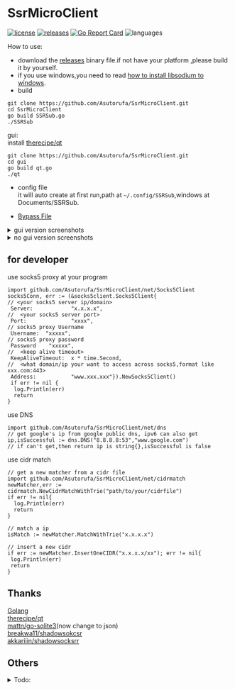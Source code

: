 # SsrMicroClient

[![license](https://img.shields.io/github/license/asutorufa/ssrmicroclient.svg)](https://raw.githubusercontent.com/Asutorufa/SsrMicroClient/master/LICENSE)
[![releases](https://img.shields.io/github/release-pre/asutorufa/ssrmicroclient.svg)](https://github.com/Asutorufa/SsrMicroClient/releases)
[![Go Report Card](https://goreportcard.com/badge/github.com/Asutorufa/SsrMicroClient)](https://goreportcard.com/report/github.com/Asutorufa/SsrMicroClient)
![languages](https://img.shields.io/github/languages/top/asutorufa/ssrmicroclient.svg)  
<!-- [![codebeat badge](https://codebeat.co/badges/ce94a347-64b1-4ee3-9b18-b95858e1c6b4)](https://codebeat.co/projects/github-com-asutorufa-ssrmicroclient-master) -->
How to use:

- download the [releases](https://github.com/Asutorufa/SsrMicroClient/releases) binary file.if not have your platform ,please build it by yourself.
- if you use windows,you need to read [how to install libsodium to windows](https://github.com/Asutorufa/SsrMicroClient/blob/master/windows_use_ssr_python.md).
- build

```shell script
git clone https://github.com/Asutorufa/SsrMicroClient.git
cd SsrMicroClient
go build SSRSub.go
./SSRSub
```

gui:  
install [therecipe/qt](https://github.com/therecipe/qt)

```shell script
git clone https://github.com/Asutorufa/SsrMicroClient.git
cd gui
go build qt.go
./qt
```

- config file  
  it will auto create at first run,path at `~/.config/SSRSub`,windows at Documents/SSRSub.

- [Bypass File](https://github.com/Asutorufa/SsrMicroClient/tree/ACL)

<!--
```
#config path at ~/.config/SSRSub
#config file,first run auto create,# to note
#python_path /usr/bin/python3
#ssr_path /shadowsocksr-python/shadowsocks/local.py
#local_port 1080
#local_address 127.0.0.1
#connect-verbose-info
workers 8
fast-open
daemon
#pid-file /home/xxx/.config/SSRSub/shadowsocksr.pid
#log-file /dev/null
```
-->
<details>
<summary>gui version screenshots</summary>
  
![image](https://raw.githubusercontent.com/Asutorufa/SsrMicroClient/master/img/gui_by_qt_dev1.png)  

</details>

<details>
<summary>no gui version screenshots</summary>

![image](https://raw.githubusercontent.com/Asutorufa/SsrMicroClient/master/img/SSRSubV0.2.3beta.png)

</details>

<!-- [日本語](https://github.com/Asutorufa/SSRSubscriptionDecode/blob/master/readme_jp.md) [中文](https://github.com/Asutorufa/SSRSubscriptionDecode/blob/master/readme_cn.md) [other progrmammer language vision](https://github.com/Asutorufa/SSRSubscriptionDecode/blob/master/readme_others.md)    -->

## for developer

use socks5 proxy at your program

```golang
import github.com/Asutorufa/SsrMicroClient/net/Socks5Client
socks5Conn, err := (&socks5client.Socks5Client{
// <your socks5 server ip/domain>
 Server:            "x.x.x.x",
//  <your socks5 server port>
 Port:              "xxxx",
// socks5 proxy Username
 Username:  "xxxxx",
// socks5 proxy password
 Password    "xxxxx",
//  <keep alive timeout>
 KeepAliveTimeout:  x * time.Second,
//  <what domain/ip your want to access across socks5,format like xxx.com:443>
 Address:           "www.xxx.xxx"}).NewSocks5Client()
 if err != nil {
  log.Println(err)
  return
}
```

use DNS

```golang
import github.com/Asutorufa/SsrMicroClient/net/dns
// get google's ip from google public dns, ipv6 can also get
ip,isSuccessful := dns.DNS("8.8.8.8:53","www.google.com")
// if can't get,then return ip is string{},isSuccessful is false
```

use cidr match

```golang
// get a new matcher from a cidr file
import github.com/Asutorufa/SsrMicroClient/net/cidrmatch
newMatcher,err := cidrmatch.NewCidrMatchWithTrie("path/to/your/cidrfile")
if err != nil{
  log.Println(err)
  return
}

// match a ip
isMatch := newMatcher.MatchWithTrie("x.x.x.x")

// insert a new cidr
if err := newMatcher.InsertOneCIDR("x.x.x.x/xx"); err != nil{
 log.Println(err) 
 return
}
```

## Thanks

[Golang](https://golang.org)  
[therecipe/qt](https://github.com/therecipe/qt)  
[mattn/go-sqlite3](https://github.com/mattn/go-sqlite3)(now change to json)  
[breakwa11/shadowsokcsr](https://github.com/shadowsocksr-backup/shadowsocksr)  
[akkariiin/shadowsocksrr](https://github.com/shadowsocksrr/shadowsocksr/tree/akkariiin/dev)  

<!--
## already know issue

ssr python version at mac may be not support,please test by yourself.
-->

## Others

<!--
Make a simple gui([Now Dev](https://github.com/Asutorufa/SsrMicroClient/tree/dev)):
![gui](https://raw.githubusercontent.com/Asutorufa/SsrMicroClient/dev/img/gui_dev.png) 
-->
<details>
<summary>Todo:</summary>

- [x] (give up)use shadowsocksr write by golang(sun8911879/shadowsocksR),or use ssr_libev share libraries.  
      write a half of [http proxy](https://github.com/Asutorufa/SsrMicroClient/blob/OtherLanguage/Old/SSR_http_client/client.go) find sun8911879/shadowsocksR is not support auth_chain*...oof.  
      when i use ssr_libev i cant run it in the golang that has so many error,i fix a little but more and more error appear.

<!-- ```error
      # command-line-arguments
    /tmp/go-build379176400/b001/_x002.o：在函数‘main’中：
    ./local.c:1478: `main'被多次定义
    # command-line-arguments
    .........
    .........
    .........
    ./local.c:438:36: warning: comparison between pointer and       integer
                         if (perror == EINPROGRESS) {
                                    ^~
``` -->

- [x] add bypass
  - add bypass by socks5 to socks5 and socks5 to http.I need more information about iptables redirection and ss-redir.
- [x] ss link compatible.  
  - [ ] need more ss link template.
- [x] support http proxy.  
  - already know bug: telegram cant use,the server repose "request URI to long",I don't know how to fix.
- [ ] create shortcut at first run,auto move or copy file to config path.
- [ ] add `-h` argument to show help.

<!--
fixed issue:

- process android is not linux.
- sh should use which to get.  
- support windows.
- can setting timeout.
-->
</details>
